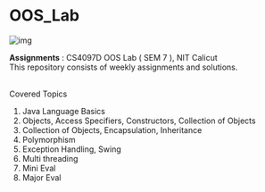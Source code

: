 # OOS_Lab

![img](https://static.javatpoint.com/core/images/what-is-object-oriented-programming.png)

**Assignments** : CS4097D OOS Lab ( SEM 7 ), NIT Calicut
<br/>
This repository consists of weekly assignments and solutions. 
<br/>
<br/>

Covered Topics
1. Java Language Basics
2. Objects, Access Specifiers, Constructors, Collection of Objects
3. Collection of Objects, Encapsulation, Inheritance
4. Polymorphism
5. Exception Handling, Swing
6. Multi threading
7. Mini Eval
8. Major Eval

